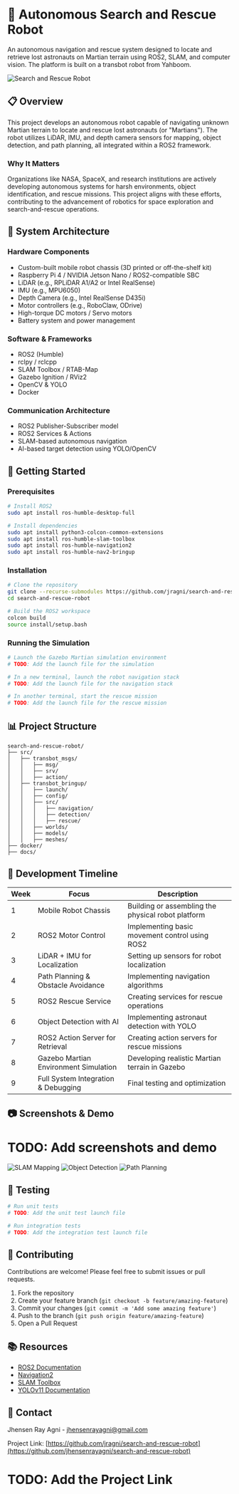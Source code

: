 # 🤖 Autonomous Search and Rescue Robot

An autonomous navigation and rescue system designed to locate and retrieve lost astronauts on Martian terrain using ROS2, SLAM, and computer vision. The platform is built on a transbot robot from Yahboom.

![Search and Rescue Robot](https://via.placeholder.com/800x400)

## 📋 Overview

This project develops an autonomous robot capable of navigating unknown Martian terrain to locate and rescue lost astronauts (or "Martians"). The robot utilizes LiDAR, IMU, and depth camera sensors for mapping, object detection, and path planning, all integrated within a ROS2 framework.

### Why It Matters

Organizations like NASA, SpaceX, and research institutions are actively developing autonomous systems for harsh environments, object identification, and rescue missions. This project aligns with these efforts, contributing to the advancement of robotics for space exploration and search-and-rescue operations.

## 🔧 System Architecture

### Hardware Components

- Custom-built mobile robot chassis (3D printed or off-the-shelf kit)
- Raspberry Pi 4 / NVIDIA Jetson Nano / ROS2-compatible SBC
- LiDAR (e.g., RPLiDAR A1/A2 or Intel RealSense)
- IMU (e.g., MPU6050)
- Depth Camera (e.g., Intel RealSense D435i)
- Motor controllers (e.g., RoboClaw, ODrive)
- High-torque DC motors / Servo motors
- Battery system and power management

### Software & Frameworks

- ROS2 (Humble)
- rclpy / rclcpp
- SLAM Toolbox / RTAB-Map
- Gazebo Ignition / RViz2
- OpenCV & YOLO
- Docker

### Communication Architecture

- ROS2 Publisher-Subscriber model
- ROS2 Services & Actions
- SLAM-based autonomous navigation
- AI-based target detection using YOLO/OpenCV

## 🚀 Getting Started

### Prerequisites

```bash
# Install ROS2
sudo apt install ros-humble-desktop-full

# Install dependencies
sudo apt install python3-colcon-common-extensions
sudo apt install ros-humble-slam-toolbox
sudo apt install ros-humble-navigation2
sudo apt install ros-humble-nav2-bringup
```

### Installation

```bash
# Clone the repository
git clone --recurse-submodules https://github.com/jragni/search-and-rescue-robot.git
cd search-and-rescue-robot

# Build the ROS2 workspace
colcon build
source install/setup.bash
```

### Running the Simulation

```bash
# Launch the Gazebo Martian simulation environment
# TODO: Add the launch file for the simulation

# In a new terminal, launch the robot navigation stack
# TODO: Add the launch file for the navigation stack

# In another terminal, start the rescue mission
# TODO: Add the launch file for the rescue mission
```

## 📊 Project Structure

```
search-and-rescue-robot/
├── src/
│   ├── transbot_msgs/
│   │   ├── msg/
│   │   ├── srv/
│   │   ├── action/
│   ├── transbot_bringup/
│   │   ├── launch/
│   │   ├── config/
│   │   ├── src/
│   │   │   ├── navigation/
│   │   │   ├── detection/
│   │   │   ├── rescue/
│   │   ├── worlds/
│   │   ├── models/
│   │   ├── meshes/
├── docker/
├── docs/
```

## 📅 Development Timeline

| Week | Focus | Description |
|------|-------|-------------|
| 1 | Mobile Robot Chassis | Building or assembling the physical robot platform |
| 2 | ROS2 Motor Control | Implementing basic movement control using ROS2 |
| 3 | LiDAR + IMU for Localization | Setting up sensors for robot localization |
| 4 | Path Planning & Obstacle Avoidance | Implementing navigation algorithms |
| 5 | ROS2 Rescue Service | Creating services for rescue operations |
| 6 | Object Detection with AI | Implementing astronaut detection with YOLO |
| 7 | ROS2 Action Server for Retrieval | Creating action servers for rescue missions |
| 8 | Gazebo Martian Environment Simulation | Developing realistic Martian terrain in Gazebo |
| 9 | Full System Integration & Debugging | Final testing and optimization |

## 📷 Screenshots & Demo

# TODO: Add screenshots and demo
![SLAM Mapping](https://via.placeholder.com/400x300)
![Object Detection](https://via.placeholder.com/400x300)
![Path Planning](https://via.placeholder.com/400x300)

## 🧪 Testing

```bash
# Run unit tests
# TODO: Add the unit test launch file

# Run integration tests
# TODO: Add the integration test launch file
```

## 🤝 Contributing

Contributions are welcome! Please feel free to submit issues or pull requests.

1. Fork the repository
2. Create your feature branch (`git checkout -b feature/amazing-feature`)
3. Commit your changes (`git commit -m 'Add some amazing feature'`)
4. Push to the branch (`git push origin feature/amazing-feature`)
5. Open a Pull Request

## 📚 Resources

- [ROS2 Documentation](https://docs.ros.org/en/humble/index.html)
- [Navigation2](https://navigation.ros.org/)
- [SLAM Toolbox](https://github.com/SteveMacenski/slam_toolbox)
- [YOLOv11 Documentation](https://docs.ultralytics.com/)

## 📧 Contact

Jhensen Ray Agni - [jhensenrayagni@gmail.com](mailto:jhensenrayagni@gmail.com)

Project Link: [https://github.com/jragni/search-and-rescue-robot](https://github.com/jhensenrayagni/search-and-rescue-robot)

# TODO: Add the Project Link